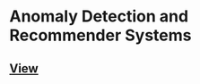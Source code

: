 # Anomaly Detection and Recommender Systems

## [View](https://github.com/bhupendpatil/Practice/tree/master/ML/ex8%20Anomaly%20Detection%20and%20Recommender%20Systems/ex8.pdf)